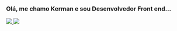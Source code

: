### Olá, me chamo Kerman e sou Desenvolvedor Front end...

<div>
<a href="https://github.com/KermanJR" />
  <img src="https://github-readme-stats.vercel.app/api?Username=kermanjr"/>
  <img src="https://github.com/anuraghazra/github-readme-stats"/>


</div>

